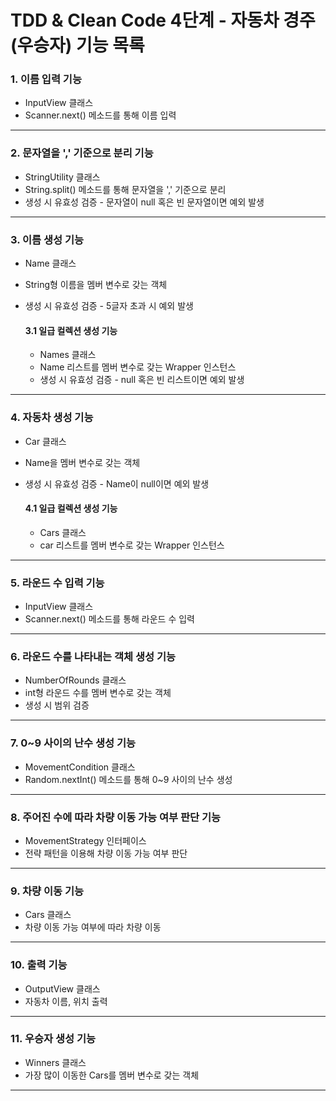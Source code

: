 # TDD & Clean Code 4단계 - 자동차 경주(우승자) 기능 목록

### 1. 이름 입력 기능

- InputView 클래스
- Scanner.next() 메소드를 통해 이름 입력

---

### 2. 문자열을 ',' 기준으로 분리 기능

- StringUtility 클래스
- String.split() 메소드를 통해 문자열을 ',' 기준으로 분리
- 생성 시 유효성 검증 - 문자열이 null 혹은 빈 문자열이면 예외 발생

---

### 3. 이름 생성 기능

- Name 클래스
- String형 이름을 멤버 변수로 갖는 객체
- 생성 시 유효성 검증 - 5글자 초과 시 예외 발생
    
    #### 3.1 일급 컬렉션 생성 기능
    
    - Names 클래스
    - Name 리스트를 멤버 변수로 갖는 Wrapper 인스턴스
    - 생성 시 유효성 검증 - null 혹은 빈 리스트이면 예외 발생

---

### 4. 자동차 생성 기능

- Car 클래스
- Name을 멤버 변수로 갖는 객체
- 생성 시 유효성 검증 - Name이 null이면 예외 발생

    #### 4.1 일급 컬렉션 생성 기능
    
    - Cars 클래스
    - car 리스트를 멤버 변수로 갖는 Wrapper 인스턴스

---

### 5. 라운드 수 입력 기능

- InputView 클래스
- Scanner.next() 메소드를 통해 라운드 수 입력

---

### 6. 라운드 수를 나타내는 객체 생성 기능
- NumberOfRounds 클래스
- int형 라운드 수를 멤버 변수로 갖는 객체
- 생성 시 범위 검증

---

### 7. 0~9 사이의 난수 생성 기능

- MovementCondition 클래스
- Random.nextInt() 메소드를 통해 0~9 사이의 난수 생성

---

### 8. 주어진 수에 따라 차량 이동 가능 여부 판단 기능

- MovementStrategy 인터페이스
- 전략 패턴을 이용해 차량 이동 가능 여부 판단

---

### 9. 차량 이동 기능

- Cars 클래스
- 차량 이동 가능 여부에 따라 차량 이동

---

### 10. 출력 기능

- OutputView 클래스
- 자동차 이름, 위치 출력

---

### 11. 우승자 생성 기능

- Winners 클래스
- 가장 많이 이동한 Cars를 멤버 변수로 갖는 객체

---